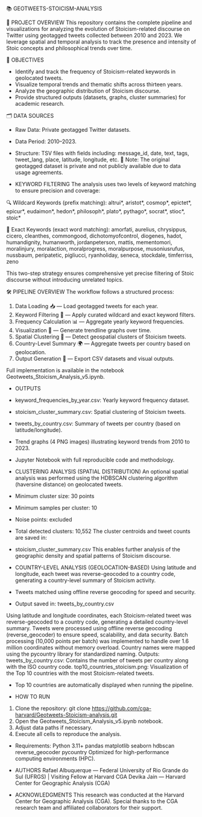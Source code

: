 📚 GEOTWEETS-STOICISM-ANALYSIS

🚀 PROJECT OVERVIEW
This repository contains the complete pipeline and visualizations for analyzing the evolution of Stoicism-related discourse on Twitter using geotagged tweets collected between 2010 and 2023.
We leverage spatial and temporal analysis to track the presence and intensity of Stoic concepts and philosophical trends over time.

🎯 OBJECTIVES
- Identify and track the frequency of Stoicism-related keywords in geolocated tweets.
- Visualize temporal trends and thematic shifts across thirteen years.
- Analyze the geographic distribution of Stoicism discourse.
- Provide structured outputs (datasets, graphs, cluster summaries) for academic research.

🗂️ DATA SOURCES
- Raw Data: Private geotagged Twitter datasets.
- Data Period: 2010–2023.
- Structure: TSV files with fields including:
message_id, date, text, tags, tweet_lang, place, latitude, longitude, etc.
📌 Note: The original geotagged dataset is private and not publicly available due to data usage agreements.

- KEYWORD FILTERING
The analysis uses two levels of keyword matching to ensure precision and coverage:

🔍 Wildcard Keywords (prefix matching):
altrui*, aristot*, cosmop*, epictet*, epicur*, eudaimon*, hedon*, philosoph*, plato*, pythago*, socrat*, stioc*, stoic*

🎯 Exact Keywords (exact word matching):
amorfati, aurelius, chrysippus, cicero, cleanthes, commongood, dichotomyofcontrol,
diogenes, hadot, humandignity, humanworth, jordanpeterson, mattis, mementomori,
moralinjury, moralaction, moralprogress, moralpurpose, musoniusrufus, nussbaum,
peripatetic, pigliucci, ryanholiday, seneca, stockdale, timferriss, zeno

This two-step strategy ensures comprehensive yet precise filtering of Stoic discourse without introducing unrelated topics.

🛠️ PIPELINE OVERVIEW
The workflow follows a structured process:
1. Data Loading 📥 — Load geotagged tweets for each year.
2. Keyword Filtering 🧹 — Apply curated wildcard and exact keyword filters.
3. Frequency Calculation 📊 — Aggregate yearly keyword frequencies.
4. Visualization 🎨 — Generate trendline graphs over time.
5. Spatial Clustering 📍 — Detect geospatial clusters of Stoicism tweets.
6. Country-Level Summary 🌍 — Aggregate tweets per country based on geolocation.
7. Output Generation 📄 — Export CSV datasets and visual outputs.

Full implementation is available in the notebook Geotweets_Stoicism_Analysis_v5.ipynb.

- OUTPUTS
- keyword_frequencies_by_year.csv: Yearly keyword frequency dataset.
- stoicism_cluster_summary.csv: Spatial clustering of Stoicism tweets.
- tweets_by_country.csv: Summary of tweets per country (based on latitude/longitude).
- Trend graphs (4 PNG images) illustrating keyword trends from 2010 to 2023.
- Jupyter Notebook with full reproducible code and methodology.

- CLUSTERING ANALYSIS (SPATIAL DISTRIBUTION)
An optional spatial analysis was performed using the HDBSCAN clustering algorithm (haversine distance) on geolocated tweets.
- Minimum cluster size: 30 points
- Minimum samples per cluster: 10
- Noise points: excluded
- Total detected clusters: 10,552
The cluster centroids and tweet counts are saved in:
- stoicism_cluster_summary.csv
This enables further analysis of the geographic density and spatial patterns of Stoicism discourse.


- COUNTRY-LEVEL ANALYSIS (GEOLOCATION-BASED)
Using latitude and longitude, each tweet was reverse-geocoded to a country code, generating a country-level summary of Stoicism activity.
- Tweets matched using offline reverse geocoding for speed and security.
- Output saved in:
tweets_by_country.csv

Using latitude and longitude coordinates, each Stoicism-related tweet was reverse-geocoded to a country code, generating a detailed country-level summary.
Tweets were processed using offline reverse geocoding (reverse_geocoder) to ensure speed, scalability, and data security.
Batch processing (10,000 points per batch) was implemented to handle over 1.6 million coordinates without memory overload.
Country names were mapped using the pycountry library for standardized naming.
Outputs:
tweets_by_country.csv: Contains the number of tweets per country along with the ISO country code.
top10_countries_stoicism.png: Visualization of the Top 10 countries with the most Stoicism-related tweets.
- Top 10 countries are automatically displayed when running the pipeline.



- HOW TO RUN
1. Clone the repository:
git clone https://github.com/cga-harvard/Geotweets-Stoicism-analysis.git
2. Open the Geotweets_Stoicism_Analysis_v5.ipynb notebook.
3. Adjust data paths if necessary.
4. Execute all cells to reproduce the analysis.


- Requirements:
Python 3.11+
pandas
matplotlib
seaborn
hdbscan
reverse_geocoder
pycountry
Optimized for high-performance computing environments (HPC).



- AUTHORS
Rafael Albuquerque — Federal University of Rio Grande do Sul (UFRGS) | Visiting Fellow at Harvard CGA
Devika Jain — Harvard Center for Geographic Analysis (CGA)



- ACKNOWLEDGMENTS
This research was conducted at the Harvard Center for Geographic Analysis (CGA).
Special thanks to the CGA research team and affiliated collaborators for their support.
